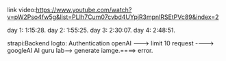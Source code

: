 link video:https://www.youtube.com/watch?v=pW2Pso4fw5g&list=PLIh7Cum07cvbd4UYpjR3mpnlRSEtPVc89&index=2

day 1:   1:15:28.
day 2:   1:55:25.
day 3:   2:30:07.
day 4:   2:48:51.


strapi:Backend
logto: Authentication
openAI ---> limit 10 request ----> googleAI
AI guru lab--> generate iamge.====> error.
